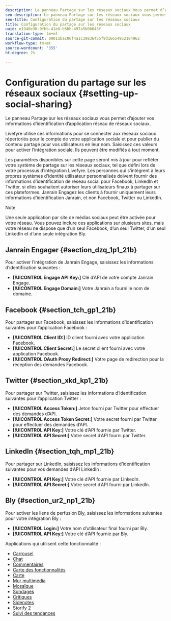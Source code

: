 ```yaml
---
description: Le panneau Partage sur les réseaux sociaux vous permet d’ajouter vos informations d’identification d’application réseau de réseaux sociaux.
seo-description: Le panneau Partage sur les réseaux sociaux vous permet d’ajouter vos informations d’identification d’application réseau de réseaux sociaux.
seo-title: Configuration du partage sur les réseaux sociaux
title: Configuration du partage sur les réseaux sociaux
uuid: e1940e30-9fbb-41e8-b5bb-497a5b06643f
translation-type: tm+mt
source-git-commit: 09011bac06f4a1c39836455f9d16654952184962
workflow-type: tm+mt
source-wordcount: '355'
ht-degree: 2%

---
```



# Configuration du partage sur les réseaux sociaux {#setting-up-social-sharing}

Le panneau Partage sur les réseaux sociaux vous permet d’ajouter vos informations d’identification d’application réseau de réseaux sociaux.

Livefyre utilise ces informations pour se connecter aux réseaux sociaux répertoriés pour le compte de votre application sociale et pour publier du contenu partagé pour vos utilisateurs en leur nom. Saisissez ces valeurs pour activer l’intégration sociale. Ils peuvent être modifiés à tout moment.

Les paramètres disponibles sur cette page seront mis à jour pour refléter votre système de partage sur les réseaux sociaux, tel que défini lors de votre processus d’intégration Livefyre. Les personnes qui s’intègrent à leurs propres systèmes d’identité utilisateur personnalisés doivent fournir des informations d’identification de réseau social pour Facebook, LinkedIn et Twitter, si elles souhaitent autoriser leurs utilisateurs finaux à partager sur ces plateformes. Janrain Engagez les clients à fournir uniquement leurs informations d’identification Janrain, et non Facebook, Twitter ou LinkedIn.

>[!NOTE]
>
>Une seule application par site de médias sociaux peut être activée pour votre réseau. Vous pouvez inclure ces applications sur plusieurs sites, mais votre réseau ne dispose que d’un seul Facebook, d’un seul Twitter, d’un seul LinkedIn et d’une seule intégration Bly.

## Janrain Engager {#section_dzq_1p1_21b}

Pour activer l’intégration de Janrain Engage, saisissez les informations d’identification suivantes :

* **[!UICONTROL Engage API Key:]** Clé d’API de votre compte Janrain Engage.
* **[!UICONTROL Engage Domain:]** Votre Janrain a fourni le nom de domaine.

## Facebook {#section_tch_gp1_21b}

Pour partager sur Facebook, saisissez les informations d’identification suivantes pour l’application Facebook :

* **[!UICONTROL Client ID:]** ID client fourni avec votre application Facebook.
* **[!UICONTROL Client Secret:]** Le secret client fourni avec votre application Facebook.
* **[!UICONTROL OAuth Proxy Redirect:]** Votre page de redirection pour la réception des demandes Facebook.

## Twitter {#section_xkd_kp1_21b}

Pour partager sur Twitter, saisissez les informations d’identification suivantes pour l’application Twitter :

* **[!UICONTROL Access Token:]** Jeton fourni par Twitter pour effectuer des demandes d’API.
* **[!UICONTROL Access Token Secret:]** Votre secret fourni par Twitter pour effectuer des demandes d’API.
* **[!UICONTROL API Key:]** Votre clé d’API fournie par Twitter.
* **[!UICONTROL API Secret:]** Votre secret d’API fourni par Twitter.

## LinkedIn {#section_tqh_mp1_21b}

Pour partager sur LinkedIn, saisissez les informations d’identification suivantes pour vos demandes d’API LinkedIn :

* **[!UICONTROL API Key:]** Votre clé d’API fournie par LinkedIn.
* **[!UICONTROL API Secret:]** Votre secret d’API fourni par LinkedIn.

## Bly {#section_ur2_np1_21b}

Pour activer les liens de perfusion Bly, saisissez les informations suivantes pour votre intégration Bly :

* **[!UICONTROL Login:]** Votre nom d’utilisateur final fourni par Bly.
* **[!UICONTROL API Key:]** Votre clé d’API fournie par Bly.



Applications qui utilisent cette fonctionnalité :
* [Carrousel](/help/using/c-about-apps/c-carousel-app/c-carousel-app.md#c_carousel_app)
* [Chat](/help/using/c-about-apps/c-chat-app/c-chat-app.md#c_chat_app)
* [Commentaires](/help/using/c-about-apps/c-comments/c-comments.md)
* [Carte des fonctionnalités](/help/using/c-about-apps/c-feature-card-app/c-feature-card-app.md#c_feature_card_app)
* [Carte](/help/using/c-about-apps/c-map-app/c-map-app.md#c_map_app)
* [Mur multimédia](/help/using/c-about-apps/c-media-wall-app/c-media-wall-app.md#c_media_wall_app)
* [Mosaïque](/help/using/c-about-apps/c-mosaic-app/c-mosaic-app.md#c_mosaic_app)
* [Sondages](/help/using/c-about-apps/c-polls-app/c-polls-app.md#c_polls_app)
* [Critiques](/help/using/c-about-apps/c-reviews-app/c-reviews-app.md#c_reviews_app)
* [Sidenotes](/help/using/c-about-apps/c-sidenotes-app/c-sidenotes-app.md#c_sidenotes_app)
* [Storify 2](/help/using/c-about-apps/c-storify2/c-storify2.md#c_storify2)
* [Suivi des tendances](/help/using/c-about-apps/c-trending-app/c-trending-app.md#c_trending_app)

